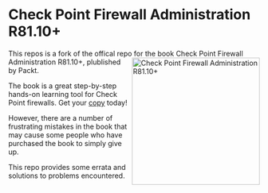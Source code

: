 # Check Point Firewall Administration R81.10+

This repos is a fork of the offical repo for the book <a href="https://www.packtpub.com/product/implementing-check-point-firewall-solutions/9781801072717"><img src="https://static.packt-cdn.com/products/9781801072717/cover/smaller" alt="Check Point Firewall Administration R81.10+" height="256px" align="right"></a>Check Point Firewall Administration R81.10+, plublished by Packt.

The book is a great step-by-step hands-on learning tool for Check Point firewalls. Get your [copy](https://www.amazon.com/dp/180107271X) today!

However, there are a number of frustrating mistakes in the book that may cause some people who have purchased the book to simply give up.

This repo provides some errata and solutions to problems encountered.
